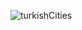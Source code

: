 ![turkishCities](https://user-images.githubusercontent.com/103605538/173338884-b30f68d4-d238-41ef-b6bb-5a9ecfea6a15.gif)
